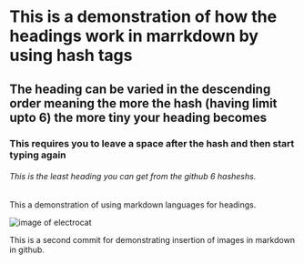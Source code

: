 # This is a demonstration of how the headings work in marrkdown by using hash tags

## The heading can be varied in the descending order meaning the more the hash (having limit upto 6) the more tiny your heading becomes

### This requires you to leave a space after the hash and then start typing again

###### This is the least heading you can get from the github 6 hasheshs.

This a demonstration of using markdown languages for headings.

![image of electrocat](https://octodex.github.com/images/electrocat.png)

This is a second commit for demonstrating insertion of images in markdown in github.
